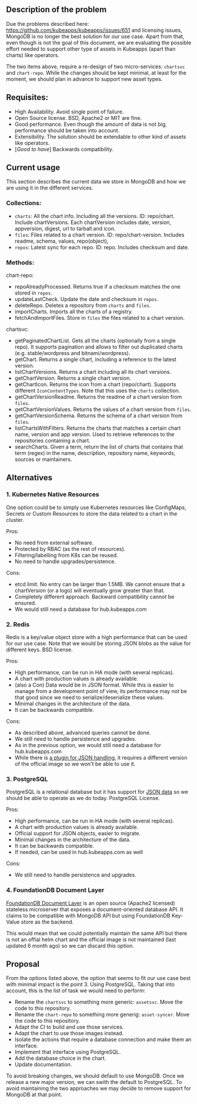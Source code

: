 ## Description of the problem

Due the problems described here: https://github.com/kubeapps/kubeapps/issues/651 and licensing issues, MongoDB is no longer the best solution for our use case. Apart from that, even though is not the goal of this document, we are evaluating the possible effort needed to support other type of assets in Kubeapps (apart than charts) like operators.

The two items above, require a re-design of two micro-services: `chartsvc` and `chart-repo`. While the changes should be kept minimal, at least for the moment, we should plan in advance to support new asset types.

## Requisites:

- High Availability. Avoid single point of failure.
- Open Source license. BSD, Apache2 or MIT are fine.
- Good performance. Even though the amount of data is not big, performance should be taken into account.
- Extensibility. The solution should be extendable to other kind of assets like operators.
- [_Good to have_] Backwards compatibility.

## Current usage

This section describes the current data we store in MongoDB and how we are using it in the different services.

### Collections:

- `charts`: All the chart info. Including all the versions. ID: repo/chart. Include chartVersions. Each chartVersion includes date, version, appversion, digest, url to tarball and icon.
- `files`: Files related to a chart version. ID: repo/chart-version. Includes readme, schema, values, repo(object),
- `repos`: Latest sync for each repo. ID: repo. Includes checksum and date.

### Methods:

chart-repo:

- repoAlreadyProcessed. Returns true if a checksum matches the one stored in `repos`.
- updateLastCheck. Update the date and checksum in `repos`.
- deleteRepo. Deletes a repository from `charts` and `files`.
- importCharts. Imports all the charts of a registry.
- fetchAndImportFiles. Store in `files` the files related to a chart version.

chartsvc:

- getPaginatedChartList. Gets all the charts (optionally from a single repo). It supports pagination and allows to filter out duplicated charts (e.g. stable/wordpress and bitnami/wordpress).
- getChart. Returns a single chart, including a reference to the latest version.
- listChartVersions. Returns a chart including all its chart versions.
- getChartVersion. Returns a single chart version.
- getChartIcon. Returns the icon from a chart (repo/chart). Supports different `IconContentTypes`. Note that this uses the `charts` collection.
- getChartVersionReadme. Returns the readme of a chart version from `files`.
- getChartVersionValues. Returns the values of a chart version from `files`.
- getChartVersionSchema. Returns the schema of a chart version from `files`.
- listChartsWithFilters. Returns the charts that matches a certain chart name, version and app version. Used to retrieve references to the repositories containing a chart.
- searchCharts. Given a term, return the list of charts that contains that term (regex) in the name, description, repository name, keywords, sources or maintainers.

## Alternatives

### 1. Kubernetes Native Resources

One option could be to simply use Kubernetes resources like ConfigMaps, Secrets or Custom Resources to store the data related to a chart in the cluster.

Pros:

- No need from external software.
- Protected by RBAC (as the rest of resources).
- Filtering/labelling from K8s can be reused.
- No need to handle upgrades/persistence.

Cons:

- etcd limit. No entry can be larger than 1.5MB. We cannot ensure that a chartVersion (or a logo) will eventually grow greater than that.
- Completely different approach. Backward compatibility cannot be ensured.
- We would still need a database for hub.kubeapps.com

### 2. Redis

Redis is a key/value object store with a high performance that can be used for our use case. Note that we would be storing JSON blobs as the value for different keys. BSD license.

Pros:

- High performance, can be run in HA mode (with several replicas).
- A chart with production values is already available.
- (also a Con) Data would be in JSON format. While this is easier to manage from a development point of view, its performance may not be that good since we need to serialize/deserialize these values.
- Minimal changes in the architecture of the data.
- It can be backwards compatible.

Cons:

- As described above, advanced queries cannot be done.
- We still need to handle persistence and upgrades.
- As in the previous option, we would still need a database for hub.kubeapps.com
- While there is [a plugin for JSON handling](https://redislabs.com/blog/redis-as-a-json-store/), it requires a different version of the official image so we won't be able to use it.

### 3. PostgreSQL

PostgreSQL is a relational database but it has support for [JSON data](https://www.postgresql.org/docs/current/functions-json.html) so we should be able to operate as we do today. PostgreSQL License.

Pros:

- High performance, can be run in HA mode (with several replicas).
- A chart with production values is already available.
- Official support for JSON objects, easier to migrate.
- Minimal changes in the architecture of the data.
- It can be backwards compatible.
- If needed, can be used in hub.kubeapps.com as well

Cons:

- We still need to handle persistence and upgrades.

### 4. FoundationDB Document Layer

[FoundationDB Document Layer](https://github.com/FoundationDB/fdb-document-layer) is an open source (Apache2 licensed) stateless microserver that exposes a document-oriented database API. It claims to be compatible with MongoDB API but using FoundationDB Key-Value store as the backend.

This would mean that we could potentially maintain the same API but there is not an offial helm chart and the official image is not maintained (last updated 6 month ago) so we can discard this option.

## Proposal

From the options listed above, the option that seems to fit our use case best with minimal impact is the point 3. Using PostgreSQL. Taking that into account, this is the list of task we would need to perform:

- Rename the `chartsvc` to something more generic: `assetsvc`. Move the code to this repository.
- Rename the `chart-repo` to something more generig: `asset-syncer`. Move the code to this repository.
- Adapt the CI to build and use those services.
- Adapt the chart to use those images instead.
- Isolate the actions that require a database connection and make them an interface.
- Implement that interface using PostgreSQL.
- Add the database choice in the chart.
- Update documentation.

To avoid breaking changes, we should default to use MongoDB. Once we release a new major version, we can swith the default to PostgreSQL. To avoid maintaining the two approaches we may decide to remove support for MongoDB at that point.
